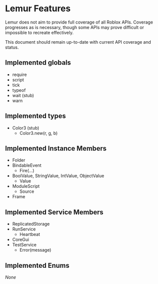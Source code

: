# Lemur Features
Lemur does not aim to provide full coverage of all Roblox APIs. Coverage progresses as is necessary, though some APIs may prove difficult or impossible to recreate effectively.

This document should remain up-to-date with current API coverage and status.

## Implemented globals
* require
* script
* tick
* typeof
* wait (stub)
* warn

## Implemented types
* Color3 (stub)
	* Color3.new(r, g, b)

## Implemented Instance Members
* Folder
* BindableEvent
	* Fire(...)
* BoolValue, StringValue, IntValue, ObjectValue
	* Value
* ModuleScript
	* Source
* Frame

## Implemented Service Members
* ReplicatedStorage
* RunService
	* Heartbeat
* CoreGui
* TestService
	* Error(message)

## Implemented Enums
*None*
